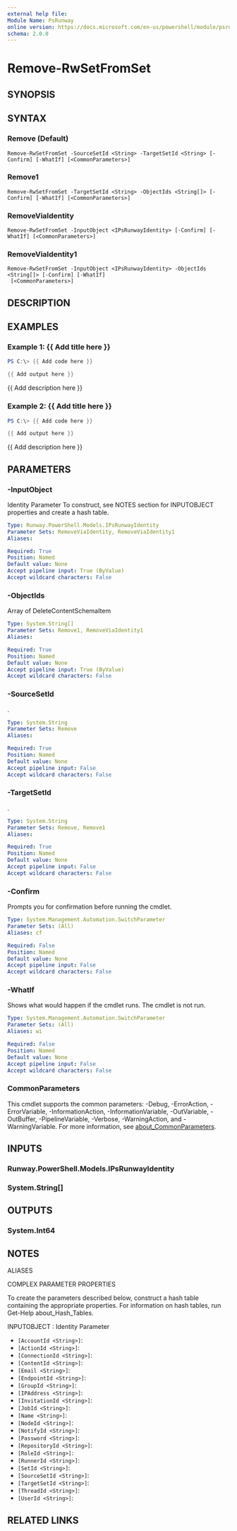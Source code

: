 ```yaml
---
external help file:
Module Name: PsRunway
online version: https://docs.microsoft.com/en-us/powershell/module/psrunway/remove-rwsetfromset
schema: 2.0.0
---
```


# Remove-RwSetFromSet

## SYNOPSIS


## SYNTAX

### Remove (Default)
```
Remove-RwSetFromSet -SourceSetId <String> -TargetSetId <String> [-Confirm] [-WhatIf] [<CommonParameters>]
```

### Remove1
```
Remove-RwSetFromSet -TargetSetId <String> -ObjectIds <String[]> [-Confirm] [-WhatIf] [<CommonParameters>]
```

### RemoveViaIdentity
```
Remove-RwSetFromSet -InputObject <IPsRunwayIdentity> [-Confirm] [-WhatIf] [<CommonParameters>]
```

### RemoveViaIdentity1
```
Remove-RwSetFromSet -InputObject <IPsRunwayIdentity> -ObjectIds <String[]> [-Confirm] [-WhatIf]
 [<CommonParameters>]
```

## DESCRIPTION


## EXAMPLES

### Example 1: {{ Add title here }}
```powershell
PS C:\> {{ Add code here }}

{{ Add output here }}
```

{{ Add description here }}

### Example 2: {{ Add title here }}
```powershell
PS C:\> {{ Add code here }}

{{ Add output here }}
```

{{ Add description here }}

## PARAMETERS

### -InputObject
Identity Parameter
To construct, see NOTES section for INPUTOBJECT properties and create a hash table.

```yaml
Type: Runway.PowerShell.Models.IPsRunwayIdentity
Parameter Sets: RemoveViaIdentity, RemoveViaIdentity1
Aliases:

Required: True
Position: Named
Default value: None
Accept pipeline input: True (ByValue)
Accept wildcard characters: False
```

### -ObjectIds
Array of DeleteContentSchemaItem

```yaml
Type: System.String[]
Parameter Sets: Remove1, RemoveViaIdentity1
Aliases:

Required: True
Position: Named
Default value: None
Accept pipeline input: True (ByValue)
Accept wildcard characters: False
```

### -SourceSetId
.

```yaml
Type: System.String
Parameter Sets: Remove
Aliases:

Required: True
Position: Named
Default value: None
Accept pipeline input: False
Accept wildcard characters: False
```

### -TargetSetId
.

```yaml
Type: System.String
Parameter Sets: Remove, Remove1
Aliases:

Required: True
Position: Named
Default value: None
Accept pipeline input: False
Accept wildcard characters: False
```

### -Confirm
Prompts you for confirmation before running the cmdlet.

```yaml
Type: System.Management.Automation.SwitchParameter
Parameter Sets: (All)
Aliases: cf

Required: False
Position: Named
Default value: None
Accept pipeline input: False
Accept wildcard characters: False
```

### -WhatIf
Shows what would happen if the cmdlet runs.
The cmdlet is not run.

```yaml
Type: System.Management.Automation.SwitchParameter
Parameter Sets: (All)
Aliases: wi

Required: False
Position: Named
Default value: None
Accept pipeline input: False
Accept wildcard characters: False
```

### CommonParameters
This cmdlet supports the common parameters: -Debug, -ErrorAction, -ErrorVariable, -InformationAction, -InformationVariable, -OutVariable, -OutBuffer, -PipelineVariable, -Verbose, -WarningAction, and -WarningVariable. For more information, see [about_CommonParameters](http://go.microsoft.com/fwlink/?LinkID=113216).

## INPUTS

### Runway.PowerShell.Models.IPsRunwayIdentity

### System.String[]

## OUTPUTS

### System.Int64

## NOTES

ALIASES

COMPLEX PARAMETER PROPERTIES

To create the parameters described below, construct a hash table containing the appropriate properties. For information on hash tables, run Get-Help about_Hash_Tables.


INPUTOBJECT <IPsRunwayIdentity>: Identity Parameter
  - `[AccountId <String>]`: 
  - `[ActionId <String>]`: 
  - `[ConnectionId <String>]`: 
  - `[ContentId <String>]`: 
  - `[Email <String>]`: 
  - `[EndpointId <String>]`: 
  - `[GroupId <String>]`: 
  - `[IPAddress <String>]`: 
  - `[InvitationId <String>]`: 
  - `[JobId <String>]`: 
  - `[Name <String>]`: 
  - `[NodeId <String>]`: 
  - `[NotifyId <String>]`: 
  - `[Password <String>]`: 
  - `[RepositoryId <String>]`: 
  - `[RoleId <String>]`: 
  - `[RunnerId <String>]`: 
  - `[SetId <String>]`: 
  - `[SourceSetId <String>]`: 
  - `[TargetSetId <String>]`: 
  - `[ThreadId <String>]`: 
  - `[UserId <String>]`: 

## RELATED LINKS


